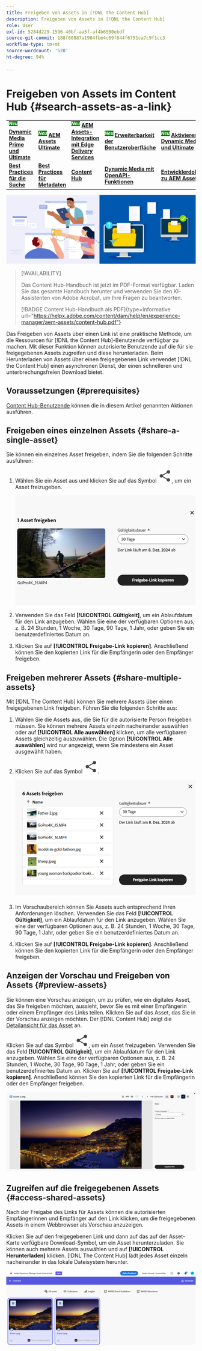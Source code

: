 ```yaml
---
title: Freigeben von Assets in [!DNL the Content Hub]
description: Freigeben von Assets in [!DNL the Content Hub]
role: User
exl-id: 5284d229-1596-40bf-aa5f-af4b6500ebdf
source-git-commit: 188f60887a1904fbe4c69f644f6751ca7c9f1cc3
workflow-type: tm+mt
source-wordcount: '528'
ht-degree: 94%

---
```


# Freigeben von Assets im Content Hub {#search-assets-as-a-link}

<table>
    <tr>
        <td>
            <sup style= "background-color:#008000; color:#FFFFFF; font-weight:bold"><i>Neu</i></sup> <a href="/help/assets/dynamic-media/dm-prime-ultimate.md"><b>Dynamic Media Prime und Ultimate</b></a>
        </td>
        <td>
            <sup style= "background-color:#008000; color:#FFFFFF; font-weight:bold"><i>Neu</i></sup> <a href="/help/assets/assets-ultimate-overview.md"><b>AEM Assets Ultimate</b></a>
        </td>
        <td>
            <sup style= "background-color:#008000; color:#FFFFFF; font-weight:bold"><i>Neu</i></sup> <a href="/help/assets/integrate-aem-assets-edge-delivery-services.md"><b>AEM Assets-Integration mit Edge Delivery Services</b></a>
        </td>
        <td>
            <sup style= "background-color:#008000; color:#FFFFFF; font-weight:bold"><i>Neu</i></sup> <a href="/help/assets/aem-assets-view-ui-extensibility.md"><b>Erweiterbarkeit der Benutzeroberfläche</b></a>
        </td>
          <td>
            <sup style= "background-color:#008000; color:#FFFFFF; font-weight:bold"><i>Neu</i></sup> <a href="/help/assets/dynamic-media/enable-dynamic-media-prime-and-ultimate.md"><b>Aktivieren von Dynamic Media Prime und Ultimate</b></a>
        </td>
    </tr>
    <tr>
        <td>
            <a href="/help/assets/search-best-practices.md"><b>Best Practices für die Suche</b></a>
        </td>
        <td>
            <a href="/help/assets/metadata-best-practices.md"><b>Best Practices für Metadaten</b></a>
        </td>
        <td>
            <a href="/help/assets/product-overview.md"><b>Content Hub</b></a>
        </td>
        <td>
            <a href="/help/assets/dynamic-media-open-apis-overview.md"><b>Dynamic Media mit OpenAPI-Funktionen</b></a>
        </td>
        <td>
            <a href="https://developer.adobe.com/experience-cloud/experience-manager-apis/"><b>Entwicklerdokumentation zu AEM Assets</b></a>
        </td>
    </tr>
</table>

![Bannerbild zum Freigeben von Assets](assets/share-assets-banner.png)

>[!AVAILABILITY]
>
>Das Content Hub-Handbuch ist jetzt im PDF-Format verfügbar. Laden Sie das gesamte Handbuch herunter und verwenden Sie den KI-Assistenten von Adobe Acrobat, um Ihre Fragen zu beantworten.
>
>[!BADGE Content Hub-Handbuch als PDF]{type=Informative url="https://helpx.adobe.com/content/dam/help/en/experience-manager/aem-assets/content-hub.pdf"}

Das Freigeben von Assets über einen Link ist eine praktische Methode, um die Ressourcen für [!DNL the Content Hub]-Benutzende verfügbar zu machen. Mit dieser Funktion können autorisierte Benutzende auf die für sie freigegebenen Assets zugreifen und diese herunterladen. Beim Herunterladen von Assets über einen freigegebenen Link verwendet [!DNL the Content Hub] einen asynchronen Dienst, der einen schnelleren und unterbrechungsfreien Download bietet.

## Voraussetzungen {#prerequisites}

[Content Hub-Benutzende](deploy-content-hub.md#onboard-content-hub-users) können die in diesem Artikel genannten Aktionen ausführen.

## Freigeben eines einzelnen Assets {#share-a-single-asset}

Sie können ein einzelnes Asset freigeben, indem Sie die folgenden Schritte ausführen:

1. Wählen Sie ein Asset aus und klicken Sie auf das Symbol ![Freigabesymbol](assets/share.svg), um ein Asset freizugeben.

   ![Freigeben eines einzelnen Assets](assets/sharing-single-asset.png)

1. Verwenden Sie das Feld **[!UICONTROL Gültigkeit]**, um ein Ablaufdatum für den Link anzugeben. Wählen Sie eine der verfügbaren Optionen aus, z. B. 24 Stunden, 1 Woche, 30 Tage, 90 Tage, 1 Jahr, oder geben Sie ein benutzerdefiniertes Datum an.

1. Klicken Sie auf **[!UICONTROL Freigabe-Link kopieren]**. Anschließend können Sie den kopierten Link für die Empfängerin oder den Empfänger freigeben.

## Freigeben mehrerer Assets {#share-multiple-assets}

Mit [!DNL The Content Hub] können Sie mehrere Assets über einen freigegebenen Link freigeben. Führen Sie die folgenden Schritte aus:

1. Wählen Sie die Assets aus, die Sie für die autorisierte Person freigeben müssen. Sie können mehrere Assets einzeln nacheinander auswählen oder auf **[!UICONTROL Alle auswählen]** klicken, um alle verfügbaren Assets gleichzeitig auszuwählen. Die Option **[!UICONTROL Alle auswählen]** wird nur angezeigt, wenn Sie mindestens ein Asset ausgewählt haben.

1. Klicken Sie auf das Symbol ![Freigabesymbol](assets/share.svg).

   ![Freigeben mehrerer Assets](assets/sharing-multiple-assets.png)

1. Im Vorschaubereich können Sie Assets auch entsprechend Ihren Anforderungen löschen. Verwenden Sie das Feld **[!UICONTROL Gültigkeit]**, um ein Ablaufdatum für den Link anzugeben. Wählen Sie eine der verfügbaren Optionen aus, z. B. 24 Stunden, 1 Woche, 30 Tage, 90 Tage, 1 Jahr, oder geben Sie ein benutzerdefiniertes Datum an.

1. Klicken Sie auf **[!UICONTROL Freigabe-Link kopieren]**. Anschließend können Sie den kopierten Link für die Empfängerin oder den Empfänger freigeben.

## Anzeigen der Vorschau und Freigeben von Assets {#preview-assets}

Sie können eine Vorschau anzeigen, um zu prüfen, wie ein digitales Asset, das Sie freigeben möchten, aussieht, bevor Sie es mit einer Empfängerin oder einem Empfänger des Links teilen. Klicken Sie auf das Asset, das Sie in der Vorschau anzeigen möchten. Der [!DNL Content Hub] zeigt die [Detailansicht für das Asset](asset-properties-content-hub.md) an.

Klicken Sie auf das Symbol ![Freigabesymbol](assets/share.svg), um ein Asset freizugeben. Verwenden Sie das Feld **[!UICONTROL Gültigkeit]**, um ein Ablaufdatum für den Link anzugeben. Wählen Sie eine der verfügbaren Optionen aus, z. B. 24 Stunden, 1 Woche, 30 Tage, 90 Tage, 1 Jahr, oder geben Sie ein benutzerdefiniertes Datum an. Klicken Sie auf **[!UICONTROL Freigabe-Link kopieren]**. Anschließend können Sie den kopierten Link für die Empfängerin oder den Empfänger freigeben.

![Anzeigen der Vorschau von Assets in Content Hub](assets/preview-assets-content-hub.png)

## Zugreifen auf die freigegebenen Assets {#access-shared-assets}

Nach der Freigabe des Links für Assets können die autorisierten Empfängerinnen und Empfänger auf den Link klicken, um die freigegebenen Assets in einem Webbrowser als Vorschau anzuzeigen.

Klicken Sie auf den freigegebenen Link und dann auf das auf der Asset-Karte verfügbare Download-Symbol, um ein Asset herunterzuladen.  Sie können auch mehrere Assets auswählen und auf **[!UICONTROL Herunterladen]** klicken. <!--You can either download original assets or Original+Renditions of an asset.--> [!DNL The Content Hub] lädt jedes Asset einzeln nacheinander in das lokale Dateisystem herunter.

![Zugriff auf freigegebene Links](assets/content-hub-access-shared-links.png)
